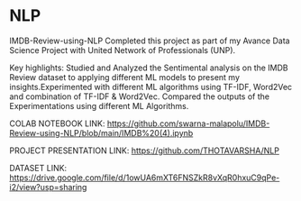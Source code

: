 # NLP
IMDB-Review-using-NLP
Completed this project as part of my Avance Data Science Project with United Network of Professionals (UNP).

Key highlights: Studied and Analyzed the Sentimental analysis on the IMDB Review dataset to applying different ML models to present my insights.Experimented with different ML algorithms using TF-IDF, Word2Vec and combination of TF-IDF & Word2Vec. Compared the outputs of the Experimentations using different ML Algorithms.

COLAB NOTEBOOK LINK: https://github.com/swarna-malapolu/IMDB-Review-using-NLP/blob/main/IMDB%20(4).ipynb

PROJECT PRESENTATION LINK: https://github.com/THOTAVARSHA/NLP

DATASET LINK: https://drive.google.com/file/d/1owUA6mXT6FNSZkR8vXqR0hxuC9qPe-i2/view?usp=sharing
